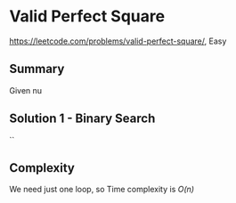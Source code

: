 # Valid Perfect Square

https://leetcode.com/problems/valid-perfect-square/, Easy

## Summary

Given nu
## Solution 1 - Binary Search

``

## Complexity

We need just one loop, so Time complexity is *O(n)*